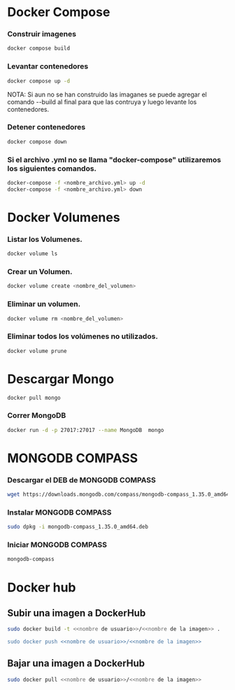 # Docker Compose

### Construir imagenes

```sh
docker compose build
```

### Levantar contenedores

```sh
docker compose up -d
```

NOTA: Si aun no se han construido las imaganes se puede agregar el comando --build al final para que las contruya y luego levante los contenedores.

### Detener contenedores

```sh
docker compose down
```

### Si el archivo .yml no se llama "docker-compose" utilizaremos los siguientes comandos.

```sh
docker-compose -f <nombre_archivo.yml> up -d
docker-compose -f <nombre_archivo.yml> down
```

# Docker Volumenes

### Listar los Volumenes.
```sh
docker volume ls
```

### Crear un Volumen.

```sh
docker volume create <nombre_del_volumen>
```

### Eliminar un volumen.

```sh
docker volume rm <nombre_del_volumen>
```

### Eliminar todos los volúmenes no utilizados.

```sh
docker volume prune
```
# Descargar Mongo 

```sh
docker pull mongo
```

### Correr MongoDB

```sh
docker run -d -p 27017:27017 --name MongoDB  mongo
```

# MONGODB COMPASS
### Descargar el DEB de MONGODB COMPASS

```sh
wget https://downloads.mongodb.com/compass/mongodb-compass_1.35.0_amd64.deb
```

### Instalar MONGODB COMPASS

```sh
sudo dpkg -i mongodb-compass_1.35.0_amd64.deb
```

### Iniciar MONGODB COMPASS

```sh
mongodb-compass
```

# Docker hub

## Subir una imagen a DockerHub
```sh
sudo docker build -t <<nombre de usuario>>/<<nombre de la imagen>> .

sudo docker push <<nombre de usuario>>/<<nombre de la imagen>>
```

## Bajar una imagen a DockerHub
```sh
sudo docker pull <<nombre de usuario>>/<<nombre de la imagen>>
```